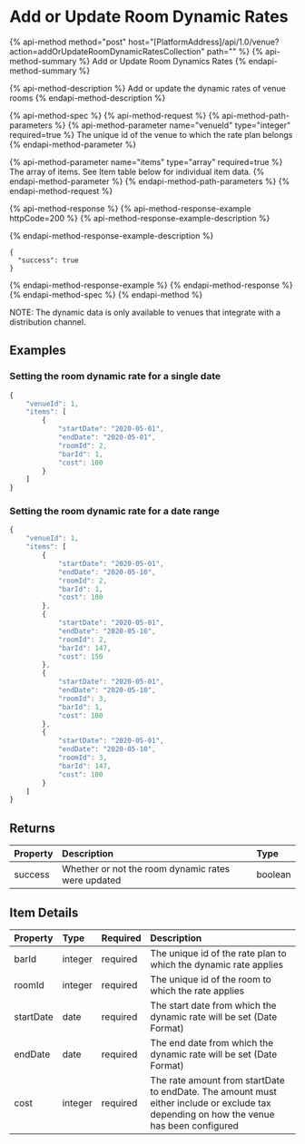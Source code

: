 # Add or Update Room Dynamic Rates

{% api-method method="post" host="\[PlatformAddress\]/api/1.0/venue?action=addOrUpdateRoomDynamicRatesCollection" path="" %}
{% api-method-summary %}
Add or Update Room Dynamics Rates
{% endapi-method-summary %}

{% api-method-description %}
Add or update the dynamic rates of venue rooms
{% endapi-method-description %}

{% api-method-spec %}
{% api-method-request %}
{% api-method-path-parameters %}
{% api-method-parameter name="venueId" type="integer" required=true %}
The unique id of the venue to which the rate plan belongs
{% endapi-method-parameter %}

{% api-method-parameter name="items" type="array" required=true %}
The array of items. See Item table below for individual item data.
{% endapi-method-parameter %}
{% endapi-method-path-parameters %}
{% endapi-method-request %}

{% api-method-response %}
{% api-method-response-example httpCode=200 %}
{% api-method-response-example-description %}

{% endapi-method-response-example-description %}

```text
{
  "success": true
}
```
{% endapi-method-response-example %}
{% endapi-method-response %}
{% endapi-method-spec %}
{% endapi-method %}

NOTE: The dynamic data is only available to venues that integrate with a distribution channel.

## Examples

### Setting the room dynamic rate for a single date

```javascript
{
    "venueId": 1,
    "items": [
        {
            "startDate": "2020-05-01",
            "endDate": "2020-05-01",
            "roomId": 2,
            "barId": 1,
            "cost": 100
        }
    ]
}
```

### Setting the room dynamic rate for a date range

```javascript
{
    "venueId": 1,
    "items": [
        {
            "startDate": "2020-05-01",
            "endDate": "2020-05-10",
            "roomId": 2,
            "barId": 1,
            "cost": 100
        },
        {
            "startDate": "2020-05-01",
            "endDate": "2020-05-10",
            "roomId": 2,
            "barId": 147,
            "cost": 150
        },
        {
            "startDate": "2020-05-01",
            "endDate": "2020-05-10",
            "roomId": 3,
            "barId": 1,
            "cost": 100
        },
        {
            "startDate": "2020-05-01",
            "endDate": "2020-05-10",
            "roomId": 3,
            "barId": 147,
            "cost": 100
        }
    ]
}
```

## Returns

| Property | Description | Type |
| :--- | :--- | :--- |
| success | Whether or not the room dynamic rates were updated | boolean |

## Item Details

| Property | Type | Required | Description |
| :--- | :--- | :--- | :--- |
| barId | integer | required | The unique id of the rate plan to which the dynamic rate applies |
| roomId | integer | required | The unique id of the room to which the rate applies |
| startDate | date | required | The start date from which the dynamic rate will be set \(Date Format\) |
| endDate | date | required | The end date from which the dynamic rate will be set \(Date Format\) |
| cost | integer | required | The rate amount from startDate to endDate. The amount must either include or exclude tax depending on how the venue has been configured |

